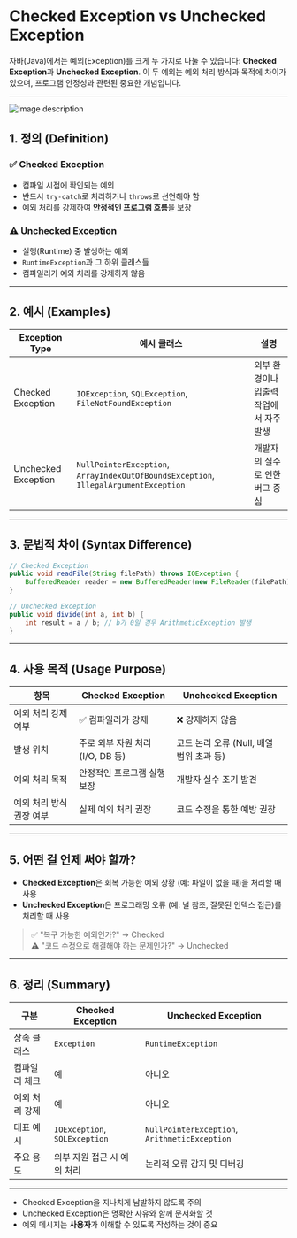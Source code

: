 
# Checked Exception vs Unchecked Exception

자바(Java)에서는 예외(Exception)를 크게 두 가지로 나눌 수 있습니다: **Checked Exception**과 **Unchecked Exception**. 이 두 예외는 예외 처리 방식과 목적에 차이가 있으며, 프로그램 안정성과 관련된 중요한 개념입니다.

---

![image description](./assets/asset1.png)

## 1. 정의 (Definition)

### ✅ Checked Exception
- 컴파일 시점에 확인되는 예외
- 반드시 `try-catch`로 처리하거나 `throws`로 선언해야 함
- 예외 처리를 강제하여 **안정적인 프로그램 흐름**을 보장

### ⚠️ Unchecked Exception
- 실행(Runtime) 중 발생하는 예외
- `RuntimeException`과 그 하위 클래스들
- 컴파일러가 예외 처리를 강제하지 않음

---

## 2. 예시 (Examples)

| Exception Type     | 예시 클래스                                      | 설명                              |
|--------------------|--------------------------------------------------|-----------------------------------|
| Checked Exception  | `IOException`, `SQLException`, `FileNotFoundException` | 외부 환경이나 입출력 작업에서 자주 발생 |
| Unchecked Exception| `NullPointerException`, `ArrayIndexOutOfBoundsException`, `IllegalArgumentException` | 개발자의 실수로 인한 버그 중심     |

---

## 3. 문법적 차이 (Syntax Difference)

```java
// Checked Exception
public void readFile(String filePath) throws IOException {
    BufferedReader reader = new BufferedReader(new FileReader(filePath));
}
```

```java
// Unchecked Exception
public void divide(int a, int b) {
    int result = a / b; // b가 0일 경우 ArithmeticException 발생
}
```

---

## 4. 사용 목적 (Usage Purpose)

| 항목                    | Checked Exception                             | Unchecked Exception                         |
|-------------------------|-----------------------------------------------|---------------------------------------------|
| 예외 처리 강제 여부     | ✅ 컴파일러가 강제                             | ❌ 강제하지 않음                             |
| 발생 위치               | 주로 외부 자원 처리 (I/O, DB 등)               | 코드 논리 오류 (Null, 배열 범위 초과 등)     |
| 예외 처리 목적          | 안정적인 프로그램 실행 보장                    | 개발자 실수 조기 발견                        |
| 예외 처리 방식 권장 여부 | 실제 예외 처리 권장                            | 코드 수정을 통한 예방 권장                   |

---

## 5. 어떤 걸 언제 써야 할까?

- **Checked Exception**은 회복 가능한 예외 상황 (예: 파일이 없을 때)을 처리할 때 사용
- **Unchecked Exception**은 프로그래밍 오류 (예: 널 참조, 잘못된 인덱스 접근)를 처리할 때 사용

> ✅ "복구 가능한 예외인가?" → Checked  
> ⚠️ "코드 수정으로 해결해야 하는 문제인가?" → Unchecked

---

## 6. 정리 (Summary)

| 구분              | Checked Exception         | Unchecked Exception          |
|-------------------|----------------------------|-------------------------------|
| 상속 클래스       | `Exception`                | `RuntimeException`            |
| 컴파일러 체크     | 예                          | 아니오                        |
| 예외 처리 강제    | 예                          | 아니오                        |
| 대표 예시         | `IOException`, `SQLException` | `NullPointerException`, `ArithmeticException` |
| 주요 용도         | 외부 자원 접근 시 예외 처리 | 논리적 오류 감지 및 디버깅     |

---

- Checked Exception을 지나치게 남발하지 않도록 주의
- Unchecked Exception은 명확한 사유와 함께 문서화할 것
- 예외 메시지는 **사용자**가 이해할 수 있도록 작성하는 것이 중요
